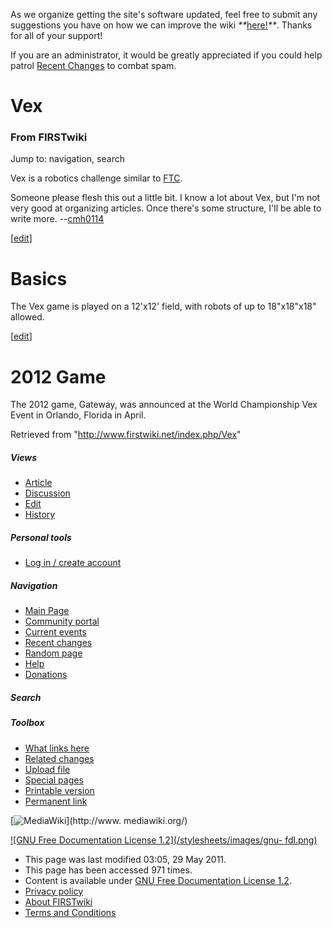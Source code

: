 As we organize getting the site's software updated, feel free to submit any
suggestions you have on how we can improve the wiki
_**_[here!](/index.php/User:Hallry/Suggestions "User:Hallry/Suggestions"
)_**_. Thanks for all of your support!

If you are an administrator, it would be greatly appreciated if you could help
patrol [Recent Changes](/index.php/Special:Recentchanges
"Special:Recentchanges" ) to combat spam.

# Vex

### From FIRSTwiki

Jump to: navigation, search

Vex is a robotics challenge similar to [FTC](/index.php/FTC "FTC" ).

Someone please flesh this out a little bit. I know a lot about Vex, but I'm
not very good at organizing articles. Once there's some structure, I'll be
able to write more. --[cmh0114](/index.php/User:Cmh0114 "User:Cmh0114" )

  

[[edit](/index.php?title=Vex&action=edit&section=1 "Edit section: Basics" )]

# Basics

The Vex game is played on a 12'x12' field, with robots of up to 18"x18"x18"
allowed.

[[edit](/index.php?title=Vex&action=edit&section=2 "Edit section: 2012 Game"
)]

# 2012 Game

The 2012 game, Gateway, was announced at the World Championship Vex Event in
Orlando, Florida in April.

Retrieved from "<http://www.firstwiki.net/index.php/Vex>"

##### Views

  * [Article](/index.php/Vex)
  * [Discussion](/index.php/Talk:Vex)
  * [Edit](/index.php?title=Vex&action=edit)
  * [History](/index.php?title=Vex&action=history)

##### Personal tools

  * [Log in / create account](/index.php?title=Special:Userlogin&returnto=Vex)

[](/index.php/Main_Page "Main Page" )

##### Navigation

  * [Main Page](/index.php/Main_Page)
  * [Community portal](/index.php/FIRSTwiki:Community_portal)
  * [Current events](/index.php/Current_events)
  * [Recent changes](/index.php/Special:Recentchanges)
  * [Random page](/index.php/Special:Random)
  * [Help](/index.php/FIRSTwiki:Help)
  * [Donations](/index.php/FIRSTwiki:Site_support)

##### Search



##### Toolbox

  * [What links here](/index.php/Special:Whatlinkshere/Vex)
  * [Related changes](/index.php/Special:Recentchangeslinked/Vex)
  * [Upload file](/index.php/Special:Upload)
  * [Special pages](/index.php/Special:Specialpages)
  * [Printable version](/index.php?title=Vex&printable=yes)
  * [Permanent link](/index.php?title=Vex&oldid=79816)

[![MediaWiki](/skins/common/images/poweredby_mediawiki_88x31.png)](http://www.
mediawiki.org/)

[![GNU Free Documentation License 1.2](/stylesheets/images/gnu-
fdl.png)](http://www.gnu.org/copyleft/fdl.html)

  * This page was last modified 03:05, 29 May 2011.
  * This page has been accessed 971 times.
  * Content is available under [GNU Free Documentation License 1.2](http://www.gnu.org/copyleft/fdl.html "http://www.gnu.org/copyleft/fdl.html" ).
  * [Privacy policy](/index.php/FIRSTwiki:Privacy_policy "FIRSTwiki:Privacy policy" )
  * [About FIRSTwiki](/index.php/FIRSTwiki:About "FIRSTwiki:About" )
  * [Terms and Conditions](/index.php/FIRSTwiki:Terms_and_conditions "FIRSTwiki:Terms and conditions" )

